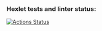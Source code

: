 ### Hexlet tests and linter status:
[![Actions Status](https://github.com/MartinMeer/java-project-78/actions/workflows/hexlet-check.yml/badge.svg)](https://github.com/MartinMeer/java-project-78/actions)